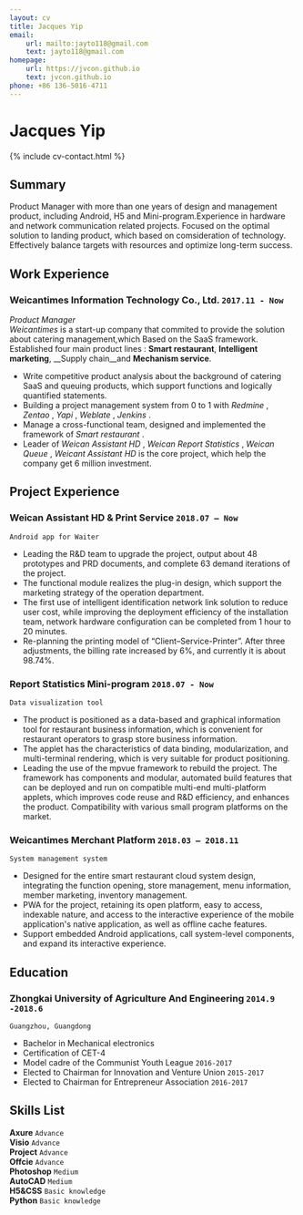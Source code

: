 ```yaml
---
layout: cv
title: Jacques Yip
email: 
    url: mailto:jayto118@gmail.com
    text: jayto118@gmail.com
homepage:
    url: https://jvcon.github.io
    text: jvcon.github.io
phone: +86 136-5016-4711
---
```

# Jacques __Yip__

<!--
include contact information from the front matter
Supported arguments:
    - homepage: url, text
    - phone
    - email
-->
{% include cv-contact.html %}

## Summary
Product Manager with more than one years of design and management product, including Android, H5 and Mini-program.Experience in hardware and network communication related projects. Focused on the optimal solution to landing product, which based on comsideration of technology. Effectively balance targets with resources and optimize long-term success.

## Work Experience

### __Weicantimes Information Technology Co., Ltd.__  `2017.11 - Now`
_Product Manager_<br>
_Weicantimes_ is a start-up company that commited to provide the solution about catering management,which Based on the SaaS framework. Established four main product lines : __Smart restaurant__, __Intelligent marketing__, __Supply chain__and __Mechanism service__.

- Write competitive product analysis about the background of catering SaaS and queuing products, which support functions and logically quantified statements.
- Building a project management system from 0 to 1 with _Redmine_ , _Zentao_ , _Yapi_ , _Weblate_ , _Jenkins_ .
- Manage a cross-functional team, designed and implemented the framework of _Smart restaurant_ .
- Leader of _Weican Assistant HD_ , _Weican Report Statistics_ , _Weican Queue_ , _Weicant Assistant HD_ is the core project, which help the company get 6 million investment.

## Project Experience

### __Weican Assistant HD & Print Service__	`2018.07 – Now`
```
Android app for Waiter
```

- Leading the R&D team to upgrade the project, output about 48 prototypes and PRD documents, and complete 63 demand iterations of the project.
- The functional module realizes the plug-in design, which support the marketing strategy of the operation department.
- The first use of intelligent identification network link solution to reduce user cost, while improving the deployment efficiency of the installation team, network hardware configuration can be completed from 1 hour to 20 minutes.
- Re-planning the printing model of “Client–Service-Printer”. After three adjustments, the billing rate increased by 6%, and currently it is about 98.74%.

### __Report Statistics Mini-program__	`2018.07 - Now`
```
Data visualization tool
```

- The product is positioned as a data-based and graphical information tool for restaurant business information, which is convenient for restaurant operators to grasp store business information.
- The applet has the characteristics of data binding, modularization, and multi-terminal rendering, which is very suitable for product positioning.
- Leading the use of the mpvue framework to rebuild the project. The framework has components and modular, automated build features that can be deployed and run on compatible multi-end multi-platform applets, which improves code reuse and R&D efficiency, and enhances the product. Compatibility with various small program platforms on the market.

### __Weicantimes Merchant Platform__ `2018.03 – 2018.11`
```
System management system
```

- Designed for the entire smart restaurant cloud system design, integrating the function opening, store management, menu information, member marketing, inventory management.
- PWA for the project, retaining its open platform, easy to access, indexable nature, and access to the interactive experience of the mobile application's native application, as well as offline cache features.
- Support embedded Android applications, call system-level components, and expand its interactive experience.

## Education

### __Zhongkai University of Agriculture And Engineering__ `2014.9 -2018.6`
```
Guangzhou, Guangdong
```
- Bachelor in Mechanical electronics
- Certification of CET-4 
- Model cadre of the Communist Youth League `2016-2017`
- Elected to Chairman for Innovation and Venture Union `2015-2017`
- Elected to Chairman for Entrepreneur Association `2016-2017`

## Skills List

__Axure__ `Advance` <br>
__Visio__ `Advance` <br>
__Project__ `Advance` <br>
__Offcie__ `Advance` <br>
__Photoshop__ `Medium` <br>
__AutoCAD__ `Medium` <br>
__H5&CSS__ `Basic knowledge` <br>
__Python__ `Basic knowledge` <br>

<!-- ### Footer

Last updated: June 2019 -->
